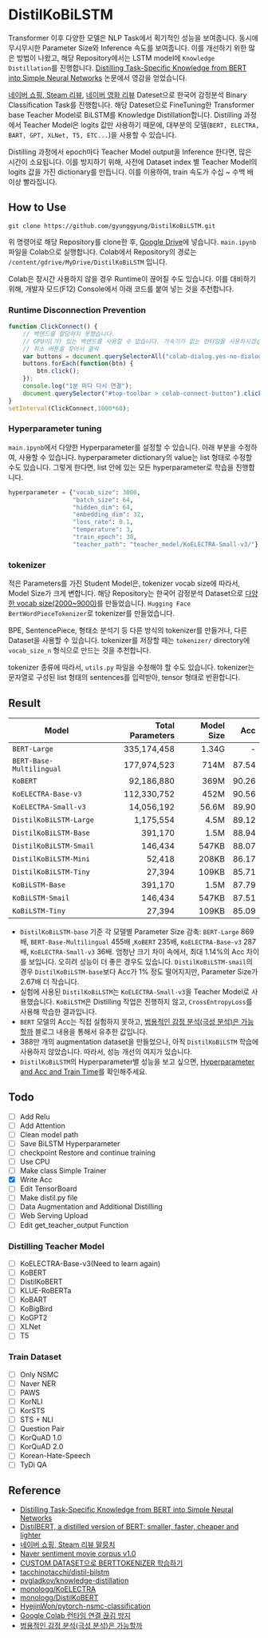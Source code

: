 # DistilKoBiLSTM
Transformer 이후 다양한 모델은 NLP Task에서 획기적인 성능을 보여줍니다. 동시에 무시무시한 Parameter Size와 Inference 속도를 보여줍니다. 이를 개선하기 위한 많은 방법이 나왔고, 해당 Repository에서는 LSTM model에 `Knowledge Distillation`를 진행합니다. [Distilling Task-Specific Knowledge from BERT into Simple Neural Networks](https://arxiv.org/abs/1903.12136) 논문에서 영감을 얻었습니다.

[네이버 쇼핑, Steam 리뷰](https://github.com/bab2min/corpus/tree/master/sentiment), [네이버 영화 리뷰](https://github.com/e9t/nsmc) Dateset으로 한국어 감정분석 Binary Classification Task를 진행합니다. 해당 Dateset으로 FineTuning한 Transformer base Teacher Model로 BiLSTM를 Knowledge Distillation합니다. Distilling 과정에서 Teacher Model은 logits 값만 사용하기 때문에, 대부분의 모델(`BERT, ELECTRA, BART, GPT, XLNet, T5, ETC...`)을 사용할 수 있습니다.

Distilling 과정에서 epoch마다 Teacher Model output을 Inference 한다면, 많은 시간이 소요됩니다. 이를 방지하기 위해, 사전에 Dataset index 별 Teacher Model의 logits 값을 가진 dictionary를 만듭니다. 이를 이용하여, train 속도가 수십 ~ 수백 배 이상 빨라집니다.

## How to Use
```
git clone https://github.com/gyunggyung/DistilKoBiLSTM.git
```
위 명령어로 해당 Repository를 clone한 후, [Google Drive](https://drive.google.com/drive/my-drive)에 넣습니다. `main.ipynb` 파일을 Colab으로 실행합니다. Colab에서 Repository의 경로는 `/content/gdrive/MyDrive/DistilKoBiLSTM` 입니다.

Colab은 장시간 사용하지 않을 경우 Runtime이 끊어질 수도 있습니다. 이를 대비하기 위해, 개발자 모드(F12) Console에서 아래 코드를 붙여 넣는 것을 추천합니다.

### Runtime Disconnection Prevention
``` javascript
function ClickConnect() {
    // 백엔드를 할당하지 못했습니다.
    // GPU이(가) 있는 백엔드를 사용할 수 없습니다. 가속기가 없는 런타임을 사용하시겠습니까?
    // 취소 버튼을 찾아서 클릭
    var buttons = document.querySelectorAll("colab-dialog.yes-no-dialog paper-button#cancel"); 
    buttons.forEach(function(btn) {
        btn.click();
    });
    console.log("1분 마다 다시 연결");
    document.querySelector("#top-toolbar > colab-connect-button").click();
}
setInterval(ClickConnect,1000*60);

```

### Hyperparameter tuning
`main.ipynb`에서 다양한 Hyperparameter를 설정할 수 있습니다. 아래 부분을 수정하여, 사용할 수 있습니다. hyperparameter dictionary의 value는 list 형태로 수정할 수도 있습니다. 그렇게 한다면, list 안에 있는 모든 hyperparameter로 학습을 진행합니다.

``` python
hyperparameter = {"vocab_size": 3000,
                  "batch_size": 64,
                  "hidden_dim": 64,
                  "embedding_dim": 32,
                  "loss_rate": 0.1,
                  "temperature": 3,
                  "train_epoch": 30,
                  "teacher_path": "teacher_model/KoELECTRA-Small-v3/"}
```

### tokenizer
적은 Parameters를 가진 Student Model은, tokenizer vocab size에 따라서, Model Size가 크게 변합니다. 해당 Repository는 한국어 감정분석 Dataset으로 [다양한 vocab size(2000~9000)](https://github.com/gyunggyung/DistilKoBiLSTM/tree/main/tokenizer)를 만들었습니다. `Hugging Face BertWordPieceTokenizer`로 tokenizer를 만들었습니다.

BPE, SentencePiece, 형태소 분석기 등 다른 방식의 tokenizer를 만들거나, 다른 Dataset을 사용할 수 있습니다. tokenizer를 저장할 때는 `tokenizer/` directory에 `vocab_size_n` 형식으로 만드는 것을 추천합니다. 

tokenizer 종류에 따라서, `utils.py` 파일을 수정해야 할 수도 있습니다. tokenizer는 문자열로 구성된 list 형태의 sentences를 입력받아, tensor 형태로 반환합니다.

## Result

| Model                    | Total Parameters | Model Size |   Acc |
| ------------------------ | ---------------: | ---------: | ----: |
| `BERT-Large`             |      335,174,458 |      1.34G |     - |
| `BERT-Base-Multilingual` |      177,974,523 |       714M | 87.54 |
| `KoBERT`                 |       92,186,880 |       369M | 90.26 |
| `KoELECTRA-Base-v3`      |      112,330,752 |       452M | 90.56 |
| `KoELECTRA-Small-v3`     |       14,056,192 |      56.6M | 89.90 |
| `DistilKoBiLSTM-Large`   |        1,175,554 |       4.5M | 89.12 |
| `DistilKoBiLSTM-Base`    |          391,170 |       1.5M | 88.94 |
| `DistilKoBiLSTM-Smail`   |          146,434 |      547KB | 88.07 |
| `DistilKoBiLSTM-Mini`    |           52,418 |      208KB | 86.17 |
| `DistilKoBiLSTM-Tiny`    |           27,394 |      109KB | 85.71 |
| `KoBiLSTM-Base`          |          391,170 |       1.5M | 87.79 |
| `KoBiLSTM-Smail`         |          146,434 |      547KB | 87.51 |
| `KoBiLSTM-Tiny`          |           27,394 |      109KB | 85.09 |

- `DistilKoBiLSTM-base` 기준 각 모델별 Parameter Size 감축: `BERT-Large` 869배, `BERT-Base-Multilingual` 455배 ,`KoBERT` 235배, `KoELECTRA-Base-v3` 287배, `KoELECTRA-Small-v3` 36배. 엄청난 크기 차이 속에서, 최대 1.14%의 Acc 차이를 보입니다. 오히려 성능이 더 좋은 경우도 있습니다. `DistilKoBiLSTM-smail`의 경우 `DistilKoBiLSTM-base`보다 Acc가 1% 정도 떨어지지만, Parameter Size가 2.67배 더 작습니다.
- 실험에 사용된 `DistilKoBiLSTM`는 `KoELECTRA-Small-v3`을 Teacher Model로 사용했습니다. `KoBiLSTM`은 Distilling 작업은 진행하지 않고, `CrossEntropyLoss`를 사용해 학습한 결과입니다.
- `BERT` 모델의 Acc는 직접 실험하지 못하고, [범용적인 감정 분석(극성 분석)은 가능할까](https://bab2min.tistory.com/657) 블로그 내용을 통해서 유추한 값입니다.
- 388만 개의 augmentation dataset을 만들었으나, 아직 `DistilKoBiLSTM` 학습에 사용하지 않았습니다. 따라서, 성능 개선의 여지가 있습니다.
- `DistilKoBiLSTM`의 Hyperparameter별 성능을 보고 싶으면, [Hyperparameter and Acc and Train Time](https://github.com/gyunggyung/DistilKoBiLSTM/blob/main/Hyperparameter_Acc.md)를 확인해주세요.

## Todo
- [ ] Add Relu
- [ ] Add Attention
- [ ] Clean model path
- [ ] Save BiLSTM Hyperparameter
- [ ] checkpoint Restore and continue training
- [ ] Use CPU
- [ ] Make class Simple Trainer
- [X] Write Acc
- [ ] Edit TensorBoard
- [ ] Make distil.py file
- [ ] Data Augmentation and Additional Distilling
- [ ] Web Serving Upload
- [ ] Edit get_teacher_output Function

### Distilling Teacher Model
- [ ] KoELECTRA-Base-v3(Need to learn again)
- [ ] KoBERT
- [ ] DistilKoBERT
- [ ] KLUE-RoBERTa
- [ ] KoBART
- [ ] KoBigBird
- [ ] KoGPT2
- [ ] XLNet
- [ ] T5

### Train Dataset
- [ ] Only NSMC
- [ ] Naver NER
- [ ] PAWS
- [ ] KorNLI
- [ ] KorSTS
- [ ] STS + NLI 
- [ ] Question Pair
- [ ] KorQuAD 1.0
- [ ] KorQuAD 2.0
- [ ] Korean-Hate-Speech
- [ ] TyDi QA

## Reference

- [Distilling Task-Specific Knowledge from BERT into Simple Neural Networks](https://arxiv.org/abs/1903.12136)
- [DistilBERT, a distilled version of BERT: smaller, faster, cheaper and lighter](https://arxiv.org/abs/1910.01108)
- [네이버 쇼핑, Steam 리뷰 말뭉치](https://github.com/bab2min/corpus/tree/master/sentiment)
- [Naver sentiment movie corpus v1.0](https://github.com/e9t/nsmc)
- [CUSTOM DATASET으로 BERTTOKENIZER 학습하기](https://cryptosalamander.tistory.com/139)
- [tacchinotacchi/distil-bilstm](https://github.com/tacchinotacchi/distil-bilstm)
- [pvgladkov/knowledge-distillation](https://github.com/pvgladkov/knowledge-distillation)
- [monologg/KoELECTRA](https://github.com/monologg/KoELECTRA)
- [monologg/DistilKoBERT](https://github.com/monologg/DistilKoBERT)
- [HyejinWon/pytorch-nsmc-classification](https://github.com/HyejinWon/pytorch-nsmc-classification)
- [Google Colab 런타임 연결 끊김 방지](https://bryan7.tistory.com/1077)
- [범용적인 감정 분석(극성 분석)은 가능할까](https://bab2min.tistory.com/657)